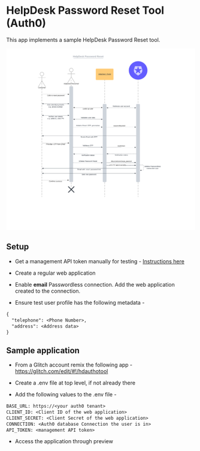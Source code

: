 # HelpDesk Password Reset Tool (Auth0)

This app implements a sample HelpDesk Password Reset tool.

![HelpDesk Password Reset](public/images/HelpDeskPasswordReset.png)

## Setup

* Get a management API token manually for testing - [Instructions here](https://auth0.com/docs/secure/tokens/access-tokens/management-api-access-tokens)

* Create a regular web application

* Enable **email** Passwordless connection. Add the web application created to the connection.

* Ensure test user profile has the following metadata -

```
{
  "telephone": <Phone Number>,
  "address": <Address data>
}

```

## Sample application

* From a Glitch account remix the following app - https://glitch.com/edit/#!/hdauthotool

* Create a .env file at top level, if not already there

* Add the following values to the .env file -

```
BASE_URL: https://<your auth0 tenant>
CLIENT_ID: <Client ID of the web application>
CLIENT_SECRET: <Client Secret of the web application>
CONNECTION: <Auth0 database Connection the user is in>
API_TOKEN: <management API token>

```

* Access the application through preview